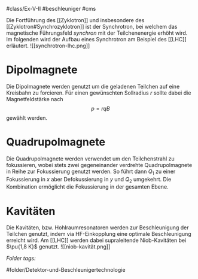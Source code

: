 #class/Ex-V-II #beschleuniger #cms

Die Fortführung des [[Zyklotron]] und insbesondere des [[Zyklotron#Synchrozyklotron]] ist der Synchrotron, bei welchem das magnetische Führungsfeld *synchron* mit der Teilchenenergie erhöht wird.
Im folgenden wird der Aufbau eines Synchrotron am Beispiel des [[LHC]] erläutert.
![[synchrotron-lhc.png]]
# Dipolmagnete
Die Dipolmagnete werden genutzt um die geladenen Teilchen auf eine Kreisbahn zu forcieren. Für einen gewünschten Sollradius $r$ sollte dabei die Magnetfeldstärke nach
$$
p = r q B
$$
gewählt werden.

# Quadrupolmagnete
Die Quadrupolmagnete werden verwendet um den Teilchenstrahl zu fokussieren, wobei stets zwei gegeneinander verdrehte Quadrupolmagnete in Reihe zur Fokussierung genutzt werden. So führt dann $Q_1$ zu einer Fokussierung in $x$ aber Defokussierung in $y$ und $Q_2$ umgekehrt. Die Kombination ermöglicht die Fokussierung in der gesamten Ebene.

# Kavitäten
Die Kavitäten, bzw. Hohlraumresonatoren werden zur Beschleunigung der Teilchen genutzt, indem via HF-Einkopplung eine optimale Beschleunigung erreicht wird. Am [[LHC]] werden dabei supraleitende Niob-Kavitäten bei $\pu{1,8 K}$ genutzt.
![[niob-kavität.png]]


 *Folder tags:*

#folder/Detektor-und-Beschleunigertechnologie